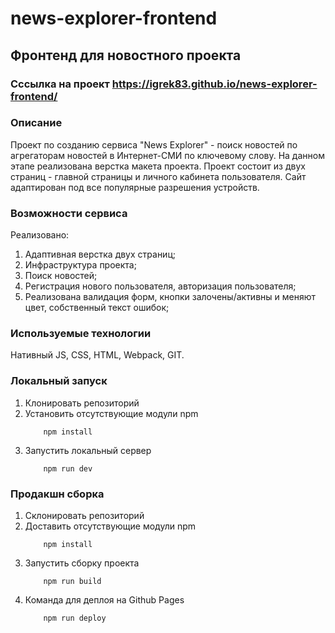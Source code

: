 # news-explorer-frontend

## Фронтенд для новостного проекта

### Сссылка на проект https://igrek83.github.io/news-explorer-frontend/

### Описание

Проект по созданию сервиса "News Explorer" - поиск новостей по агрегаторам новостей в Интернет-СМИ по ключевому слову. На данном этапе реализована верстка макета проекта. Проект состоит из двух страниц - главной страницы и личного кабинета пользователя. Сайт адаптирован под все популярные разрешения устройств.

### Возможности сервиса

Реализовано: 
1. Адаптивная верстка двух страниц;
2. Инфраструктура проекта;
3. Поиск новостей;
4. Регистрация нового пользователя, авторизация пользователя;
5. Реализована валидация форм, кнопки залочены/активны и меняют цвет, собственный текст ошибок;

### Используемые технологии

Нативный JS, CSS, HTML, Webpack, GIT.

### Локальный запуск

1. Клонировать репозиторий
2. Установить отсутствующие модули npm
   ```
       npm install
   ```
3. Запустить локальный сервер
   ```
       npm run dev
   ```

### Продакшн сборка

1. Склонировать репозиторий
2. Доставить отсутствующие модули npm
   ```
       npm install
   ```
3. Запустить сборку проекта
   ```
       npm run build
   ```
4. Команда для деплоя на Github Pages
   ```
       npm run deploy
   ```